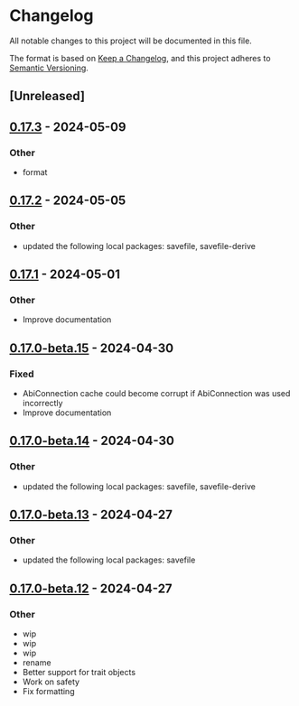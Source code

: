# Changelog
All notable changes to this project will be documented in this file.

The format is based on [Keep a Changelog](https://keepachangelog.com/en/1.0.0/),
and this project adheres to [Semantic Versioning](https://semver.org/spec/v2.0.0.html).

## [Unreleased]

## [0.17.3](https://github.com/avl/savefile/compare/savefile-abi-v0.17.2...savefile-abi-v0.17.3) - 2024-05-09

### Other
- format

## [0.17.2](https://github.com/avl/savefile/compare/savefile-abi-v0.17.1...savefile-abi-v0.17.2) - 2024-05-05

### Other
- updated the following local packages: savefile, savefile-derive

## [0.17.1](https://github.com/avl/savefile/compare/savefile-abi-v0.17.0...savefile-abi-v0.17.1) - 2024-05-01

### Other
- Improve documentation

## [0.17.0-beta.15](https://github.com/avl/savefile/compare/savefile-abi-v0.17.0-beta.14...savefile-abi-v0.17.0-beta.15) - 2024-04-30

### Fixed
- AbiConnection cache could become corrupt if AbiConnection was used incorrectly
- Improve documentation

## [0.17.0-beta.14](https://github.com/avl/savefile/compare/savefile-abi-v0.17.0-beta.13...savefile-abi-v0.17.0-beta.14) - 2024-04-30

### Other
- updated the following local packages: savefile, savefile-derive

## [0.17.0-beta.13](https://github.com/avl/savefile/compare/savefile-abi-v0.17.0-beta.12...savefile-abi-v0.17.0-beta.13) - 2024-04-27

### Other
- updated the following local packages: savefile

## [0.17.0-beta.12](https://github.com/avl/savefile/compare/savefile-abi-v0.17.0-beta.11...savefile-abi-v0.17.0-beta.12) - 2024-04-27

### Other
- wip
- wip
- wip
- rename
- Better support for trait objects
- Work on safety
- Fix formatting
